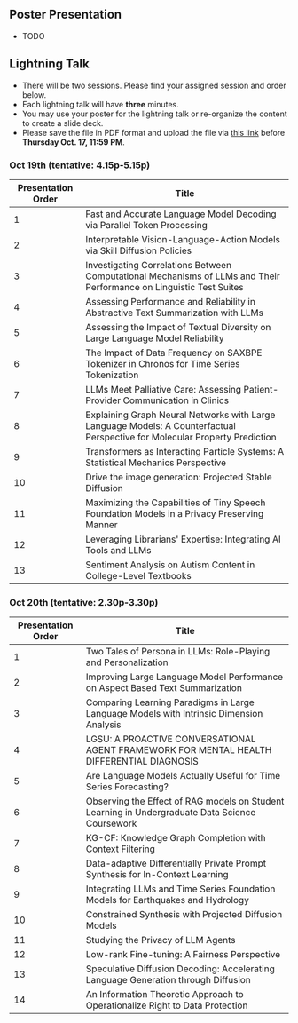 ## Poster Presentation

- TODO

## Lightning Talk

- There will be two sessions. Please find your assigned session and order below. 
- Each lightning talk will have **three** minutes.
- You may use your poster for the lightning talk or re-organize the content to create a slide deck.
- Please save the file in PDF format and upload the file via [this link](https://virginia.box.com/s/wt7s9uzftlan7uqf92ik4v7nvk7zqnfp) before __Thursday Oct. 17, 11:59 PM__. 

### Oct 19th (tentative: 4.15p-5.15p)

| Presentation Order | Title                                                                                             |
|--------------------|---------------------------------------------------------------------------------------------------|
| 1                  | Fast and Accurate Language Model Decoding via Parallel Token Processing                           |
| 2                  | Interpretable Vision-Language-Action Models via Skill Diffusion Policies                          |
| 3                  | Investigating Correlations Between Computational Mechanisms of LLMs and Their Performance on Linguistic Test Suites |
| 4                  | Assessing Performance and Reliability in Abstractive Text Summarization with LLMs                |
| 5                  | Assessing the Impact of Textual Diversity on Large Language Model Reliability                    |
| 6                  | The Impact of Data Frequency on SAXBPE Tokenizer in Chronos for Time Series Tokenization         |
| 7                  | LLMs Meet Palliative Care: Assessing Patient-Provider Communication in Clinics                   |
| 8                  | Explaining Graph Neural Networks with Large Language Models: A Counterfactual Perspective for Molecular Property Prediction |
| 9                  | Transformers as Interacting Particle Systems: A Statistical Mechanics Perspective                 |
| 10                 | Drive the image generation: Projected Stable Diffusion                                           |
| 11                 | Maximizing the Capabilities of Tiny Speech Foundation Models in a Privacy Preserving Manner      |
| 12                 | Leveraging Librarians' Expertise: Integrating AI Tools and LLMs                                  |
| 13                 | Sentiment Analysis on Autism Content in College-Level Textbooks                                  |

### Oct 20th (tentative: 2.30p-3.30p)

| Presentation Order | Title                                                                                             |
|--------------------|---------------------------------------------------------------------------------------------------|
| 1                  | Two Tales of Persona in LLMs: Role-Playing and Personalization                                   |
| 2                  | Improving Large Language Model Performance on Aspect Based Text Summarization                    |
| 3                  | Comparing Learning Paradigms in Large Language Models with Intrinsic Dimension Analysis          |
| 4                  | LGSU: A PROACTIVE CONVERSATIONAL AGENT FRAMEWORK FOR MENTAL HEALTH DIFFERENTIAL DIAGNOSIS        |
| 5                  | Are Language Models Actually Useful for Time Series Forecasting?                                 |
| 6                  | Observing the Effect of RAG models on Student Learning in Undergraduate Data Science Coursework  |
| 7                  | KG-CF: Knowledge Graph Completion with Context Filtering                                         |
| 8                  | Data-adaptive Differentially Private Prompt Synthesis for In-Context Learning                    |
| 9                  | Integrating LLMs and Time Series Foundation Models for Earthquakes and Hydrology                 |
| 10                 | Constrained Synthesis with Projected Diffusion Models                                            |
| 11                 | Studying the Privacy of LLM Agents                                                               |
| 12                 | Low-rank Fine-tuning: A Fairness Perspective                                                     |
| 13                 | Speculative Diffusion Decoding: Accelerating Language Generation through Diffusion               |
| 14                 | An Information Theoretic Approach to Operationalize Right to Data Protection                     |
